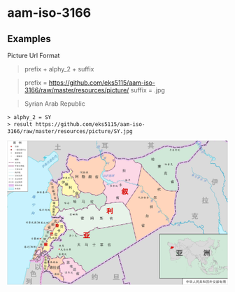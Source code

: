 # aam-iso-3166

## Examples

Picture Url Format
> prefix + alphy_2 + suffix

> prefix = https://github.com/eks5115/aam-iso-3166/raw/master/resources/picture/
> suffix = .jpg

> Syrian Arab Republic

```
> alphy_2 = SY
> result https://github.com/eks5115/aam-iso-3166/raw/master/resources/picture/SY.jpg
```

![123](https://github.com/eks5115/aam-iso-3166/raw/master/resources/picture/SY.jpg)